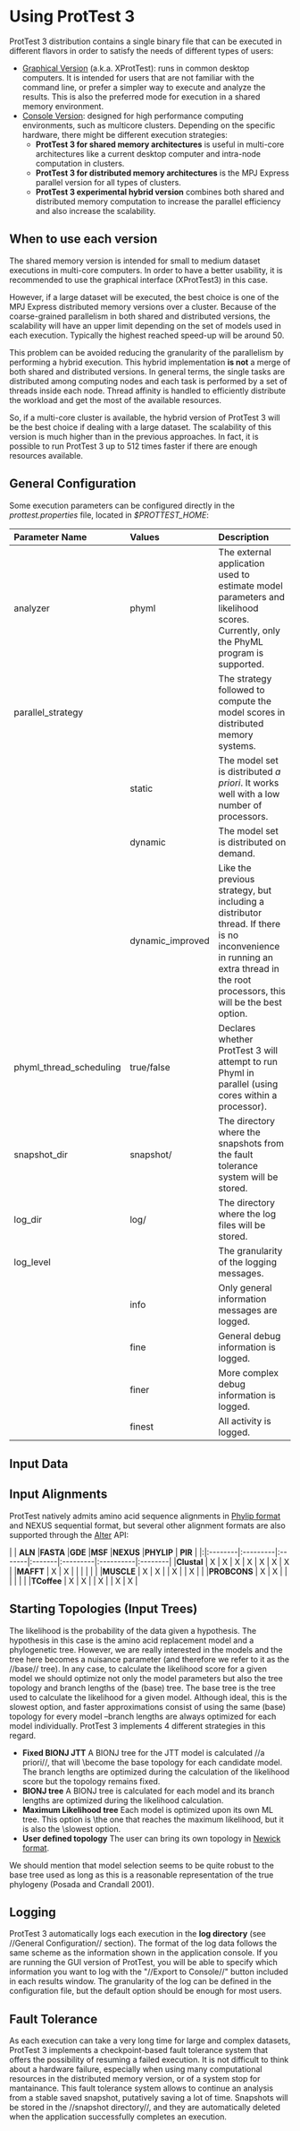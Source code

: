 # Using ProtTest 3 #

ProtTest 3 distribution contains a single binary file that can be executed in different flavors in order to satisfy the needs of different types of users:

  * [Graphical Version](Using_GUI_Version.md) (a.k.a. XProtTest): runs in common desktop computers. It is intended for users that are not familiar with the command line, or prefer a simpler way to execute and analyze the results. This is also the preferred mode for execution in a shared memory environment.
  * [Console Version](Using_Console_Version.md): designed for high performance computing environments, such as multicore clusters. Depending on the specific hardware, there might be different execution strategies:
    * **ProtTest 3 for shared memory architectures** is useful in multi-core architectures like a current desktop computer and intra-node computation in clusters.
    * **ProtTest 3 for distributed memory architectures** is the MPJ Express parallel version for all types of clusters.
    * **ProtTest 3 experimental hybrid version** combines both shared and distributed memory computation to increase the parallel efficiency and also increase the scalability.

## When to use each version ##

The shared memory version is intended for small to medium dataset executions in multi-core computers. In order to have a better usability, it is recommended to use the graphical interface (XProtTest3) in this case.

However, if a large dataset will be executed, the best choice is one of the MPJ Express distributed memory versions over a cluster. Because of the coarse-grained parallelism in both shared and distributed versions, the scalability will have an upper limit depending on the set of models used in each execution. Typically the highest reached speed-up will be around 50.

This problem can be avoided reducing the granularity of the parallelism by performing a hybrid execution. This hybrid implementation **is not** a merge of both shared and distributed versions. In general terms, the single tasks are distributed among computing nodes and each task is performed by a set of threads inside each node. Thread affinity is handled to efficiently distribute the workload and get the most of the available resources.

So, if a multi-core cluster is available, the hybrid version of ProtTest 3 will be the best choice if dealing with a large dataset. The scalability of this version is much higher than in the previous approaches. In fact, it is possible to run ProtTest 3 up to 512 times faster if there are enough resources available.

## General Configuration ##

Some execution parameters can be configured directly in the _prottest.properties_ file, located in _$PROTTEST\_HOME_:

| **Parameter Name** | **Values** | **Description** |
|:-------------------|:-----------|:----------------|
| analyzer | phyml | The external application used to estimate model parameters and likelihood scores. Currently, only the PhyML program is supported. |
| parallel\_strategy |  | The strategy followed to compute the model scores in distributed memory systems. |
|  | static | The model set is distributed _a priori_. It works well with a low number of processors. |
|  | dynamic | The model set is distributed on demand. |
|  | dynamic\_improved | Like the previous strategy, but including a distributor thread. If there is no inconvenience in running an extra thread in the root processors, this will be the best option. |
| phyml\_thread\_scheduling | true/false | Declares whether ProtTest 3 will attempt to run Phyml in parallel (using cores within a processor). |
| snapshot\_dir | snapshot/ | The directory where the snapshots from the fault tolerance system will be stored. |
| log\_dir | log/ | The directory where the log files will be stored. |
| log\_level |  | The granularity of the logging messages. |
|  | info | Only general information messages are logged. |
|  | fine |  General debug information is logged. |
|  | finer | More complex debug information is logged. |
|  | finest | All activity is logged. |

## Input Data ##

## **Input Alignments** ##

ProtTest natively admits amino acid sequence alignments in [Phylip format](http://www.bioperl.org/wiki/PHYLIP_multiple_alignment_format) and NEXUS sequential format, but several other alignment formats are also supported through the [Alter](http://sing.ei.uvigo.es/ALTER/api) API:

| | **ALN** |**FASTA** |**GDE** |**MSF** |**NEXUS** |**PHYLIP** | **PIR** |
|:|:--------|:---------|:-------|:-------|:---------|:----------|:--------|
|**Clustal** | X | X | X | X | X | X | X |
|**MAFFT** | X | X |  |  |  |  |  |
|**MUSCLE** | X | X |  | X |  | X |  |
|**PROBCONS** | X | X |  |  |  |  |  |
|**TCoffee** | X | X |  | X |  | X | X |

## **Starting Topologies** (Input Trees) ##

The likelihood is the probability of the data given a hypothesis. The hypothesis in this case is the amino acid replacement model and a phylogenetic tree. However, we are really interested in the models and the tree here becomes a nuisance parameter (and therefore we refer to it as the //base// tree). In any case, to calculate the likelihood score for a given model we should optimize not only the model parameters but also the tree topology and branch lengths of the (base) tree. The base tree is the tree used to calculate the likelihood for a given model. Although ideal, this is the slowest option, and faster approximations consist of using the same (base) topology for every model –branch lengths are always optimized for each model individually. ProtTest 3 implements 4 different strategies in this regard.

  * **Fixed BIONJ JTT**    A BIONJ tree for the JTT model is calculated //a priori//, that will \\become the base topology for each candidate model. The branch lengths are optimized during the calculation of the likelihood score but the topology remains fixed.
  * **BIONJ tree**    A BIONJ tree is calculated for each model and its branch lengths are optimized during the likelihood calculation.
  * **Maximum Likelihood tree**    Each model is optimized upon its own ML tree. This option is \\the one that reaches the maximum likelihood, but it is also the \\slowest option.
  * **User defined topology**    The user can bring its own topology in [Newick format](http://evolution.genetics.washington.edu/phylip/newicktree.html).

We should mention that model selection seems to be quite robust to the base tree used as long as this is a reasonable representation of the true phylogeny (Posada and Crandall 2001).

## Logging ##

ProtTest 3 automatically logs each execution in the **log directory** (see //General Configuration// section). The format of the log data follows the same scheme as the information shown in the application console. If you are running the GUI version of ProtTest, you will be able to specify which information you want to log with the "//Export to Console//" button included in each results window. The granularity of the log can be defined in the configuration file, but the default option should be enough for most users.

## Fault Tolerance ##

As each execution can take a very long time for large and complex datasets, ProtTest 3 implements a checkpoint-based fault tolerance system that offers the possibility of resuming a failed execution. It is not difficult to think about a hardware failure, especially when using many computational resources in the distributed memory version, or of a system stop for mantainance. This fault tolerance system allows to continue an analysis from a stable saved snapshot, putatively saving a lot of time. Snapshots will be stored in the //snapshot directory//, and they are automatically deleted when the application successfully completes an execution.